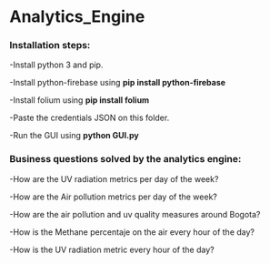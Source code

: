 # Analytics_Engine
### Installation steps:
-Install python 3 and pip.

-Install python-firebase using **pip install python-firebase**

-Install folium using **pip install folium**

-Paste the credentials JSON on this folder.

-Run the GUI using **python GUI.py**

### Business questions solved by the analytics engine:

-How are the UV radiation metrics per day of the week?

-How are the Air pollution metrics per day of the week?

-How are the air pollution and uv quality measures around Bogota?

-How is the Methane percentaje on the air every hour of the day?

-How is the UV radiation metric every hour of the day?
